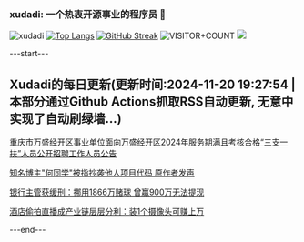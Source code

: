 ### xudadi: 一个热衷开源事业的程序员 👋

![xudadi](https://github-readme-stats-git-masterorgs-github-readme-stats-team.vercel.app/api?username=xudadi)
[![Top Langs](https://github-readme-stats.vercel.app/api/top-langs/?username=xudadi)](https://github.com/anuraghazra/github-readme-stats)
[![GitHub Streak](https://streak-stats.demolab.com?user=xudadi&locale=zh_Hans)](https://git.io/streak-stats)
![VISITOR+COUNT](https://komarev.com/ghpvc/?username=xudadi&label=VISITOR+COUNT)
![](https://raw.githubusercontent.com/xudadi/xudadi/main/assets/github-contribution-grid-snake.svg)


---start---

## Xudadi的每日更新(更新时间:2024-11-20 19:27:54 | 本部分通过Github Actions抓取RSS自动更新, 无意中实现了自动刷绿墙...)

[重庆市万盛经开区事业单位面向万盛经开区2024年服务期满且考核合格“三支一扶”人员公开招聘工作人员公告](https://www.gongkaoleida.com/article/2200531)

[知名博主"何同学"被指抄袭他人项目代码 原作者发声](https://m.163.com/news/article/JHEK6J1E053469M5.html)

[银行主管获缓刑：挪用1866万赌球 曾赢900万无法提现](https://m.163.com/news/article/JHCVR15C05199DKK.html)

[酒店偷拍直播成产业链层层分利：装1个摄像头可赚上万](https://m.163.com/news/article/JHE35KP80514D3J0.html)

---end---
